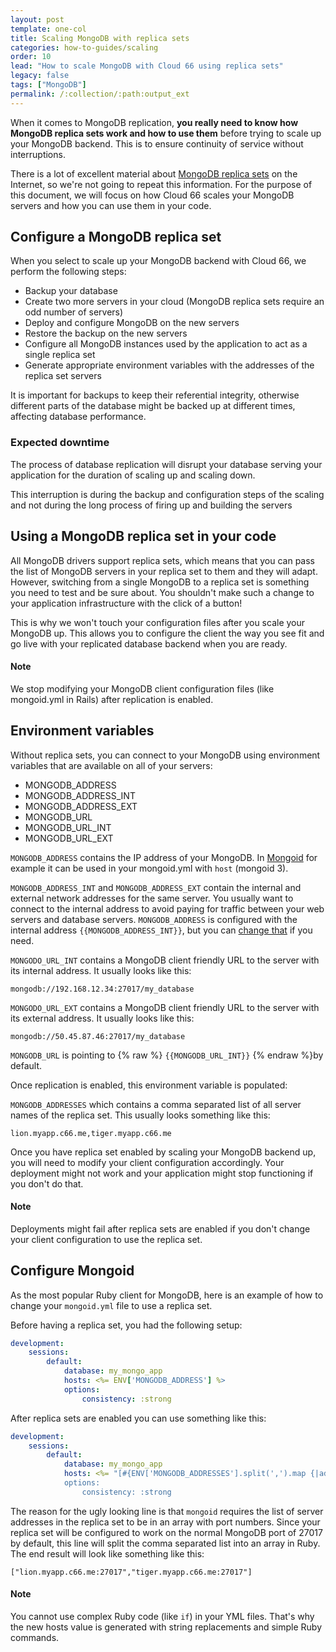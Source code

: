 ```yaml
---
layout: post
template: one-col
title: Scaling MongoDB with replica sets
categories: how-to-guides/scaling
order: 10
lead: "How to scale MongoDB with Cloud 66 using replica sets"
legacy: false
tags: ["MongoDB"]
permalink: /:collection/:path:output_ext
---
```


When it comes to MongoDB replication, **you really need to know how MongoDB replica sets work and how to use them** before trying to scale up your MongoDB backend. This is to ensure continuity of service without interruptions.

There is a lot of excellent material about [MongoDB replica sets](http://docs.mongodb.org/manual/replication/) on the Internet, so we're not going to repeat this information. For the purpose of this document, we will focus on how Cloud 66 scales your MongoDB servers and how you can use them in your code.


## Configure a MongoDB replica set

When you select to scale up your MongoDB backend with Cloud 66, we perform the following steps:

- Backup your database
- Create two more servers in your cloud (MongoDB replica sets require an odd number of servers)
- Deploy and configure MongoDB on the new servers
- Restore the backup on the new servers
- Configure all MongoDB instances used by the application to act as a single replica set
- Generate appropriate environment variables with the addresses of the replica set servers

It is important for backups to keep their referential integrity, otherwise different parts of the database might be backed up at different times, affecting database performance.

### Expected downtime

The process of database replication will disrupt your database serving your application for the duration of scaling up and scaling down.

This interruption is during the backup and configuration steps of the scaling and not during the long process of firing up and building the servers



## Using a MongoDB replica set in your code

All MongoDB drivers support replica sets, which means that you can pass the list of MongoDB servers in your replica set to them and they will adapt. However, switching from a single MongoDB to a replica set is something you need to test and be sure about. You shouldn't make such a change to your application infrastructure with the click of a button!

This is why we won't touch your configuration files after you scale your MongoDB up. This allows you to configure the client the way you see fit and go live with your replicated database backend when you are ready.

#### Note
<div class="notice"><p>
We stop modifying your MongoDB client configuration files (like mongoid.yml in Rails) after replication is enabled.
</p></div>

## Environment variables

Without replica sets, you can connect to your MongoDB using environment variables that are available on all of your servers:

* MONGODB\_ADDRESS
* MONGODB\_ADDRESS\_INT
* MONGODB\_ADDRESS\_EXT
* MONGODB\_URL
* MONGODB\_URL\_INT
* MONGODB\_URL\_EXT

`MONGODB_ADDRESS` contains the IP address of your MongoDB. In [Mongoid](http://mongoid.org/en/mongoid/index.html) for example it can be used in your mongoid.yml with `host` (mongoid 
 3).

`MONGODB_ADDRESS_INT` and `MONGODB_ADDRESS_EXT` contain the internal and external network addresses for the same server. You usually want to connect to the internal address to avoid paying for traffic between your web servers and database servers. `MONGODB_ADDRESS` is configured with the internal address `{{MONGODB_ADDRESS_INT}}`, but you can [change that](/{{page.collection}}/tutorials/env-vars.html) if you need.

`MONGODO_URL_INT` contains a MongoDB client friendly URL to the server with its internal address. It usually looks like this:

```shell
mongodb://192.168.12.34:27017/my_database
```

`MONGODO_URL_EXT` contains a MongoDB client friendly URL to the server with its external address. It usually looks like this:

```shell
mongodb://50.45.87.46:27017/my_database
```

`MONGODB_URL` is pointing to {% raw %} `{{MONGODB_URL_INT}}` {% endraw %}by default.

Once replication is enabled, this environment variable is populated:

`MONGODB_ADDRESSES` which contains a comma separated list of all server names of the replica set. This usually looks something like this:

```shell
lion.myapp.c66.me,tiger.myapp.c66.me
```

Once you have replica set enabled by scaling your MongoDB backend up, you will need to modify your client configuration accordingly. Your deployment might not work and your application might stop functioning if you don't do that.

#### Note
<div class="notice"><p>
Deployments might fail after replica sets are enabled if you don't change your client configuration to use the replica set.
</p></div>


## Configure Mongoid

As the most popular Ruby client for MongoDB, here is an example of how to change your `mongoid.yml` file to use a replica set.

Before having a replica set, you had the following setup:

```yaml
development:
	sessions:
		default:
			database: my_mongo_app
			hosts: <%= ENV['MONGODB_ADDRESS'] %>
			options:
				consistency: :strong
```

After replica sets are enabled you can use something like this:

```yaml
development:
	sessions:
		default:
			database: my_mongo_app
			hosts: <%= "[#{ENV['MONGODB_ADDRESSES'].split(',').map {|addr| "\"#{addr}:27017\""}.join(',')}]" %>
			options:
				consistency: :strong
```

The reason for the ugly looking line is that `mongoid` requires the list of server addresses in the replica set to be in an array with port numbers. Since your replica set will be configured to work on the normal MongoDB port of 27017 by default, this line will split the comma separated list into an array in Ruby. The end result will look like something like this:

```shell
["lion.myapp.c66.me:27017","tiger.myapp.c66.me:27017"]
```


#### Note
<div class="notice"><p>
You cannot use complex Ruby code (like <code>if</code>) in your YML files. That's why the new hosts value is generated with string replacements and simple Ruby commands.
</p></div>

